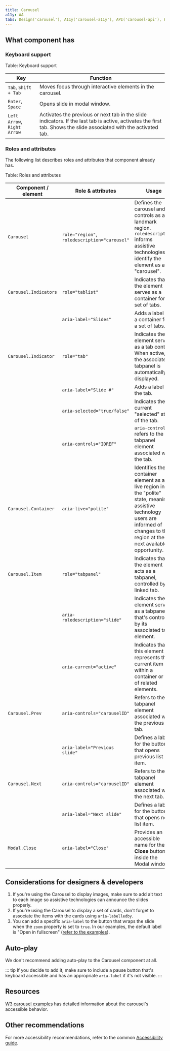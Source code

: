 ```yaml
---
title: Carousel
a11y: AA
tabs: Design('carousel'), A11y('carousel-a11y'), API('carousel-api'), Example('carousel-code'), Changelog('carousel-changelog')
---
```


## What component has

### Keyboard support

Table: Keyboard support

| Key                         | Function                                                                                                                                                           |
| --------------------------- | ------------------------------------------------------------------------------------------------------------------------------------------------------------------ |
| `Tab`, `Shift + Tab`        | Moves focus through interactive elements in the carousel.                                                                                                          |
| `Enter`, `Space`            | Opens slide in modal window.                                                                                                                                       |
| `Left Arrow`, `Right Arrow` | Activates the previous or next tab in the slide indicators. If the last tab is active, activates the first tab. Shows the slide associated with the activated tab. |

### Roles and attributes

The following list describes roles and attributes that component already has.

Table: Roles and attributes

| Component / element   | Role & attributes                             | Usage                                                                                                                                                                                |
| --------------------- | --------------------------------------------- | ------------------------------------------------------------------------------------------------------------------------------------------------------------------------------------ |
| `Carousel`            | `role="region"`, `roledescription="carousel"` | Defines the carousel and its controls as a landmark region. `roledescription` informs assistive technologies to identify the element as a "carousel".                                |
| `Carousel.Indicators` | `role="tablist"`                              | Indicates that the element serves as a container for a set of tabs.                                                                                                                  |
|                       | `aria-label="Slides"`                         | Adds a label to a container for a set of tabs.                                                                                                                                       |
| `Carousel.Indicator`  | `role="tab"`                                  | Indicates the element serves as a tab control. When active, the associated tabpanel is automatically displayed.                                                                      |
|                       | `aria-label="Slide #"`                        | Adds a label to the tab.                                                                                                                                                             |
|                       | `aria-selected="true/false"`                  | Indicates the current "selected" state of the tab.                                                                                                                                   |
|                       | `aria-controls="IDREF"`                       | `aria-controls` refers to the tabpanel element associated with the tab.                                                                                                              |
| `Carousel.Container`  | `aria-live="polite"`                          | Identifies the container element as a live region in the "polite" state, meaning assistive technology users are informed of changes to the region at the next available opportunity. |
| `Carousel.Item`       | `role="tabpanel"`                             | Indicates that the element acts as a tabpanel, controlled by its linked tab.                                                                                                         |
|                       | `aria-roledescription="slide"`                | Indicates the element serves as a tabpanel that's controlled by its associated tab element.                                                                                          |
|                       | `aria-current="active"`                       | Indicates that this element represents the current item within a container or set of related elements.                                                                               |
| `Carousel.Prev`       | `aria-controls="carouselID"`                  | Refers to the tabpanel element associated with the previous tab.                                                                                                                     |
|                       | `aria-label="Previous slide"`                 | Defines a label for the button that opens previous list item.                                                                                                                        |
| `Carousel.Next`       | `aria-controls="carouselID"`                  | Refers to the tabpanel element associated with the next tab.                                                                                                                         |
|                       | `aria-label="Next slide"`                     | Defines a label for the button that opens next list item.                                                                                                                            |  |
| `Modal.Close`         | `aria-label="Close"`                          | Provides an accessible name for the **Close** button inside the Modal window.                                                                                                        |

## Considerations for designers & developers

1. If you're using the Carousel to display images, make sure to add alt text to each image so assistive technologies can announce the slides properly.
2. If you're using the Carousel to display a set of cards, don't forget to associate the items with the cards using `aria-labelledby`.
3. You can add a specific `aria-label` to the button that wraps the slide when the `zoom` property is set to `true`. In our examples, the default label is "Open in fullscreen" ([refer to the examples](/components/carousel/carousel-code)).

## Auto-play

We don't recommend adding auto-play to the Carousel component at all.

::: tip
If you decide to add it, make sure to include a pause button that's keyboard accessible and has an appropriate `aria-label` if it's not visible.
:::

## Resources

[W3 carousel examples](https://www.w3.org/WAI/ARIA/apg/patterns/carousel/) has detailed information about the carousel's accessible behavior.

## Other recommendations

For more accessibility recommendations, refer to the common [Accessibility guide](/core-principles/a11y/a11y).

<!--@include: ./carousel-a11y-report.md-->
